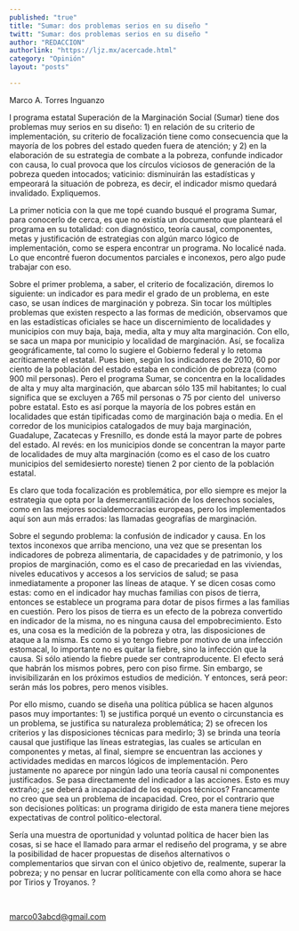 ```yaml
---
published: "true"
title: "Sumar: dos problemas serios en su diseño "
twitt: "Sumar: dos problemas serios en su diseño "
author: "REDACCION"
authorlink: "https://ljz.mx/acercade.html"
category: "Opinión"
layout: "posts"

---
```



  Marco A. Torres Inguanzo



l programa estatal Superación de la Marginación Social (Sumar) tiene dos problemas muy serios en su diseño: 1) en relación de su criterio de implementación, su criterio de focalización tiene como consecuencia que la mayoría de los pobres del estado queden fuera de atención; y 2) en la elaboración de su estrategia de combate a la pobreza, confunde indicador con causa, lo cual provoca que los círculos viciosos de generación de la pobreza queden intocados; vaticinio: disminuirán las estadísticas y empeorará la situación de pobreza, es decir, el indicador mismo quedará invalidado. Expliquemos.  

  La primer noticia con la que me topé cuando busqué el programa Sumar, para conocerlo de cerca, es que no existía un documento que planteará el programa en su totalidad: con diagnóstico, teoría causal, componentes, metas y justificación de estrategias con algún marco lógico de implementación, como se espera encontrar un programa. No localicé nada. Lo que encontré fueron documentos parciales e inconexos, pero algo pude trabajar con eso.



  Sobre el primer problema, a saber, el criterio de focalización, diremos lo siguiente: un indicador es para medir el grado de un problema, en este caso, se usan índices de marginación y pobreza. Sin tocar los múltiples problemas que existen respecto a las formas de medición, observamos que en las estadísticas oficiales se hace un discernimiento de localidades y municipios con muy baja, baja, media, alta y muy alta marginación. Con ello, se saca un mapa por municipio y localidad de marginación. Así, se focaliza geográficamente, tal como lo sugiere el Gobierno federal y lo retoma acríticamente el estatal. Pues bien, según los indicadores de 2010, 60 por ciento de la población del estado estaba en condición de pobreza (como 900 mil personas). Pero el programa Sumar, se concentra en la localidades de alta y muy alta marginación, que abarcan sólo 135 mil habitantes; lo cual significa que se excluyen a 765 mil personas o 75 por ciento del  universo pobre estatal. Esto es así porque la mayoría de los pobres están en localidades que están tipificadas como de marginación baja o media. En el corredor de los municipios catalogados de muy baja marginación, Guadalupe, Zacatecas y Fresnillo, es donde está la mayor parte de pobres del estado. Al revés: en los municipios donde se concentran la mayor parte de localidades de muy alta marginación (como es el caso de los cuatro municipios del semidesierto noreste) tienen 2 por ciento de la población estatal.



  Es claro que toda focalización es problemática, por ello siempre es mejor la estrategia que opta por la desmercantilización de los derechos sociales, como en las mejores socialdemocracias europeas, pero los implementados aquí son aun más errados: las llamadas geografías de marginación.



  Sobre el segundo problema: la confusión de indicador y causa. En los textos inconexos que arriba menciono, una vez que se presentan los indicadores de pobreza alimentaria, de capacidades y de patrimonio, y los propios de marginación, como es el caso de precariedad en las viviendas, niveles educativos y accesos a los servicios de salud; se pasa inmediatamente a proponer las líneas de ataque. Y se dicen cosas como estas: como en el indicador hay muchas familias con pisos de tierra, entonces se establece un programa para dotar de pisos firmes a las familias en cuestión. Pero los pisos de tierra es un efecto de la pobreza convertido en indicador de la misma, no es ninguna causa del empobrecimiento. Esto es, una cosa es la medición de la pobreza y otra, las disposiciones de ataque a la misma. Es como si yo tengo fiebre por motivo de una infección estomacal, lo importante no es quitar la fiebre, sino la infección que la causa. Si sólo atiendo la fiebre puede ser contraproducente. El efecto será que habrán los mismos pobres, pero con piso firme. Sin embargo, se invisibilizarán en los próximos estudios de medición. Y entonces, será peor: serán más los pobres, pero menos visibles.



  Por ello mismo, cuando se diseña una política pública se hacen algunos pasos muy importantes: 1) se justifica porqué un evento o circunstancia es un problema, se justifica su naturaleza problemática; 2) se ofrecen los criterios y las disposiciones técnicas para medirlo; 3) se brinda una teoría causal que justifique las líneas estrategias, las cuales se articulan en componentes y metas, al final, siempre se encuentran las acciones y actividades medidas en marcos lógicos de implementación. Pero justamente no aparece por ningún lado una teoría causal ni componentes justificados. Se pasa directamente del indicador a las acciones. Esto es muy extraño; ¿se deberá a incapacidad de los equipos técnicos? Francamente no creo que sea un problema de incapacidad. Creo, por el contrario que son decisiones políticas: un programa dirigido de esta manera tiene mejores expectativas de control político-electoral.



  Sería una muestra de oportunidad y voluntad política de hacer bien las cosas, si se hace el llamado para armar el rediseño del programa, y se abre la posibilidad de hacer propuestas de diseños alternativos o complementarios que sirvan con el único objetivo de, realmente, superar la pobreza; y no pensar en lucrar políticamente con ella como ahora se hace por Tirios y Troyanos. ?



   



  marco03abcd@gmail.com

